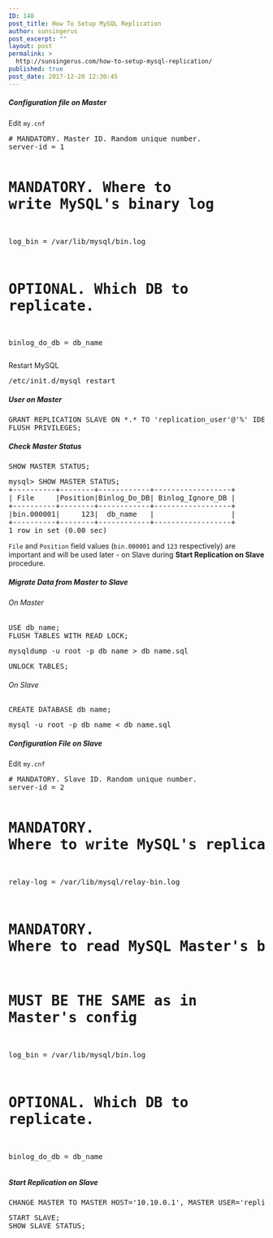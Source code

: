 ```yaml
---
ID: 148
post_title: How To Setup MySQL Replication
author: sunsingerus
post_excerpt: ""
layout: post
permalink: >
  http://sunsingerus.com/how-to-setup-mysql-replication/
published: true
post_date: 2017-12-20 12:30:45
---
```

<h5>Configuration file on Master</h5>
Edit <code>my.cnf</code>
<pre># MANDATORY. Master ID. Random unique number.
server-id = 1

# MANDATORY. Where to write MySQL's binary log
log_bin = /var/lib/mysql/bin.log

# OPTIONAL. Which DB to replicate.
binlog_do_db = db_name
</pre>
Restart MySQL
<pre>/etc/init.d/mysql restart
</pre>

<h5>User on Master</h5>
<pre>GRANT REPLICATION SLAVE ON *.* TO 'replication_user'@'%' IDENTIFIED BY 'qwerty';
FLUSH PRIVILEGES;
</pre>

<h5>Check Master Status</h5>
<pre>
SHOW MASTER STATUS;
</pre>
<pre>
mysql> SHOW MASTER STATUS;
+----------+--------+------------+------------------+
| File     |Position|Binlog_Do_DB| Binlog_Ignore_DB |
+----------+--------+------------+------------------+
|bin.000001|     123|  db_name   |                  |
+----------+--------+------------+------------------+
1 row in set (0.00 sec)
</pre>
<code>File</code> and <code>Position</code> field values (<code>bin.000001</code> and <code>123</code> respectively) are important and will be used later - on Slave during <strong>Start Replication on Slave</strong> procedure.

<h5>Migrate Data from Master to Slave</h5>
<h6>On Master</h6>
<pre>
USE db_name;
FLUSH TABLES WITH READ LOCK;
</pre>
<pre>
mysqldump -u root -p db_name > db_name.sql
</pre>

<pre>
UNLOCK TABLES;
</pre>
<h6>On Slave</h6>

<pre>
CREATE DATABASE db_name;
</pre>
<pre>
mysql -u root -p db_name < db_name.sql
</pre>

<h5>Configuration File on Slave</h5>
Edit <code>my.cnf</code>
<pre>
# MANDATORY. Slave ID. Random unique number.
server-id = 2

# MANDATORY. Where to write MySQL's replication/relay binary log
relay-log = /var/lib/mysql/relay-bin.log

# MANDATORY. Where to read MySQL Master's binary log
# MUST BE THE SAME as in Master's config
log_bin = /var/lib/mysql/bin.log

# OPTIONAL. Which DB to replicate.
binlog_do_db = db_name
</pre>

<h5>Start Replication on Slave</h5>
<pre>
CHANGE MASTER TO MASTER_HOST='10.10.0.1', MASTER_USER='replication_user', MASTER_PASSWORD='qwerty', MASTER_LOG_FILE = 'bin.000001', MASTER_LOG_POS = 123;
</pre>
<pre>
START SLAVE;
SHOW SLAVE STATUS;
</pre>